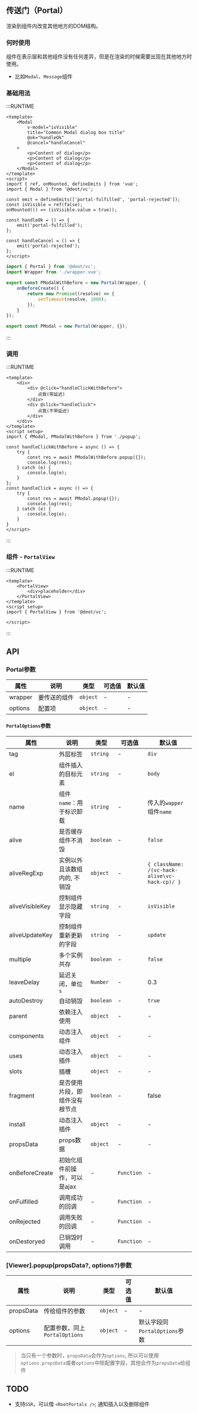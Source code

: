 ## 传送门（Portal）
渲染到组件内改变其他地方的DOM结构。

### 何时使用
组件在表示层和其他组件没有任何差异，但是在渲染的时候需要出现在其他地方时使用。
- 比如`Modal`、`Message`组件

### 基础用法

:::RUNTIME
```vue
<template>
	<Modal
		v-model="isVisible"
		title="Common Modal dialog box title"
		@ok="handleOk"
		@cancel="handleCancel"
	>
		<p>Content of dialog</p>
		<p>Content of dialog</p>
		<p>Content of dialog</p>
	</Modal>
</template>
<script>
import { ref, onMounted, defineEmits } from 'vue';
import { Modal } from '@deot/vc';

const emit = defineEmits(['portal-fulfilled', 'portal-rejected']);
const isVisible = ref(false);
onMounted(() => (isVisible.value = true));

const handleOk = () => {
	emit('portal-fulfilled');
};

const handleCancel = () => {
	emit('portal-rejected');
};
</script>
```

```js
import { Portal } from '@deot/vc';
import Wrapper from './wrapper.vue';

export const PModalWithBefore = new Portal(Wrapper, {
	onBeforeCreate() {
		return new Promise((resolve) => {
			setTimeout(resolve, 1000);
		});
	}
});

export const PModal = new Portal(Wrapper, {});

```
:::

### 调用

:::RUNTIME
```vue
<template>
	<div>
		<div @click="handleClickWithBefore">
			点我(带延迟)
		</div>
		<div @click="handleClick">
			点我(不带延迟)
		</div>
	</div>
</template>
<script setup>
import { PModal, PModalWithBefore } from './popup';

const handleClickWithBefore = async () => {
	try {
		const res = await PModalWithBefore.popup({});
		console.log(res);
	} catch (e) {
		console.log(e);
	}
};
const handleClick = async () => {
	try {
		const res = await PModal.popup({});
		console.log(res);
	} catch (e) {
		console.log(e);
	}
}
</script>
```
:::

### 组件 - `PortalView`

:::RUNTIME
```vue
<template>
	<PortalView>
		<div>placeholder</div>
	</PortalView>
</template>
<script setup>
import { PortalView } from '@deot/vc';

</script>
```
:::

## API

### Portal参数

| 属性      | 说明     | 类型       | 可选值 | 默认值 |
| ------- | ------ | -------- | --- | --- |
| wrapper | 要传送的组件 | `object` | -   | -   |
| options | 配置项    | `object` | -   | -   |

#### `PortalOptions`参数

| 属性              | 说明               | 类型        | 可选值        | 默认值                                           |
| --------------- | ---------------- | --------- | ---------- | --------------------------------------------- |
| tag             | 外层标签             | `string`  | -          | `div`                                         |
| el              | 组件插入的目标元素        | `string`  | -          | `body`                                        |
| name            | 组件`name`：用于标识卸载  | `string`  | -          | 传入的`wapper`组件`name`                           |
| alive           | 是否缓存组件不消毁        | `boolean` | -          | `false`                                       |
| aliveRegExp     | 实例以外且该数组内的, 不销毁  | `object`  | -          | `{ className: /(vc-hack-alive\vc-hack-cp)/ }` |
| aliveVisibleKey | 控制组件显示隐藏字段       | `string`  | -          | `isVisible`                                   |
| aliveUpdateKey  | 控制组件重新更新的字段      | `string`  | -          | `update`                                      |
| multiple        | 多个实例共存           | `boolean` | -          | `false`                                       |
| leaveDelay      | 延迟关闭，单位`s`       | `Number`  | -          | 0.3                                           |
| autoDestroy     | 自动销毁             | `boolean` | -          | `true`                                        |
| parent          | 依赖注入使用           | `object`  | -          | -                                             |
| components      | 动态注入组件           | `object`  | -          | -                                             |
| uses            | 动态注入插件           | `object`  | -          | -                                             |
| slots           | 插槽               | `object`  | -          | -                                             |
| fragment        | 是否使用片段，即组件没有根节点  | `boolean` | -          | false                                         |
| install         | 动态注入插件           | `object`  | -          | -                                             |
| propsData       | props数据          | `object`  | -          | -                                             |
| onBeforeCreate  | 初始化组件前操作，可以是ajax | -         | `Function` | -                                             |
| onFulfilled     | 调用成功的回调          | -         | `Function` | -                                             |
| onRejected      | 调用失败的回调          | -         | `Function` | -                                             |
| onDestoryed     | 已销毁时调用           | -         | `Function` | -                                             |

### [Viewer].popup(propsData?, options?)参数

| 属性        | 说明                     | 类型       | 可选值 | 默认值                    |
| --------- | ---------------------- | -------- | --- | ---------------------- |
| propsData | 传给组件的参数                | `object` | -   | -                      |
| options   | 配置参数，同上`PortalOptions` | `object` | -   | 默认字段同`PortalOptions`参数 |

> 当只有一个参数时，`propsData`会作为`options`, 所以可以使用`options.propsData`或者`options`中除配置字段，其他会作为`propsData`给组件


## TODO
- 支持`SSR`，可以借 `<RootPortals />`; 通知插入以及删除组件
